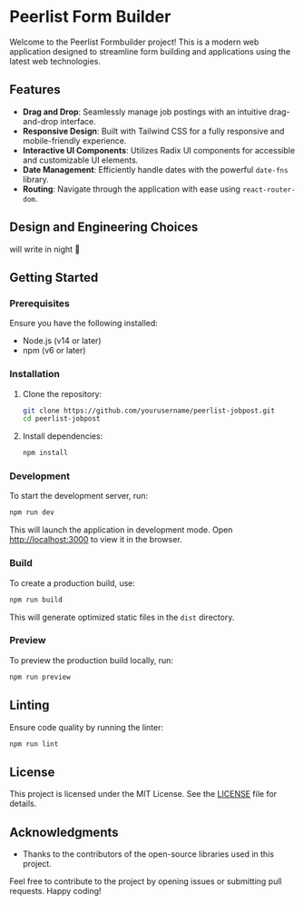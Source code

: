 # Peerlist Form Builder

Welcome to the Peerlist Formbuilder project! This is a modern web application designed to streamline form building and applications using the latest web technologies.

## Features

- **Drag and Drop**: Seamlessly manage job postings with an intuitive drag-and-drop interface.
- **Responsive Design**: Built with Tailwind CSS for a fully responsive and mobile-friendly experience.
- **Interactive UI Components**: Utilizes Radix UI components for accessible and customizable UI elements.
- **Date Management**: Efficiently handle dates with the powerful `date-fns` library.
- **Routing**: Navigate through the application with ease using `react-router-dom`.

## Design and Engineering Choices
 will write in night 🌚

## Getting Started

### Prerequisites

Ensure you have the following installed:

- Node.js (v14 or later)
- npm (v6 or later)

### Installation

1. Clone the repository:
   ```bash
   git clone https://github.com/yourusername/peerlist-jobpost.git
   cd peerlist-jobpost
   ```

2. Install dependencies:
   ```bash
   npm install
   ```

### Development

To start the development server, run:
   ```bash
   npm run dev
   ```

This will launch the application in development mode. Open [http://localhost:3000](http://localhost:3000) to view it in the browser.

### Build

To create a production build, use:
   ```bash
   npm run build
   ```

This will generate optimized static files in the `dist` directory.

### Preview

To preview the production build locally, run:
   ```bash
   npm run preview
   ```

## Linting

Ensure code quality by running the linter:
   ```bash
   npm run lint
   ```

## License

This project is licensed under the MIT License. See the [LICENSE](LICENSE) file for details.

## Acknowledgments

- Thanks to the contributors of the open-source libraries used in this project.

Feel free to contribute to the project by opening issues or submitting pull requests. Happy coding!

